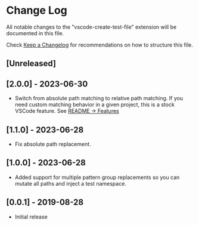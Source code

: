 # Change Log

All notable changes to the "vscode-create-test-file" extension will be documented in this file.

Check [Keep a Changelog](http://keepachangelog.com/) for recommendations on how to structure this file.

## [Unreleased]

## [2.0.0] - 2023-06-30

- Switch from absolute path matching to relative path matching. If you need custom matching behavior in a given project, this is a stock VSCode feature. See [README -> Features](./README.md#features)

## [1.1.0] - 2023-06-28

- Fix absolute path replacement.

## [1.0.0] - 2023-06-28

- Added support for multiple pattern group replacements so you can mutate all paths and inject a test namespace.

## [0.0.1] - 2019-08-28

- Initial release
